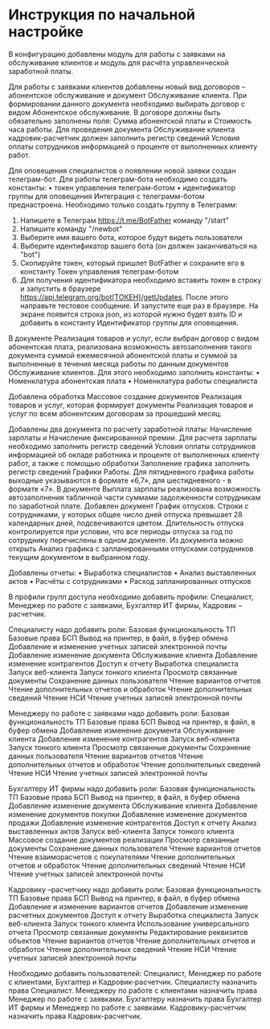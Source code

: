 # Инструкция по начальной настройке

В конфигурацию добавлены модуль для работы с заявками на обслуживание клиентов и модуль для расчёта управленческой заработной платы.

Для работы с заявками клиентов добавлены новый вид договоров – абонентское обслуживание и документ Обслуживание клиента. При формировании данного документа необходимо выбирать договор с видом Абонентское обслуживание. В договоре должны быть обязательно заполнены поля: Сумма абонентской платы и Стоимость часа работы. Для проведения документа Обслуживание клиента кадровик-расчетчик должен заполнить регистр сведений Условия оплаты сотрудников информацией о проценте от выполненных клиенту работ.

Для оповещения специалистов о появлении новой заявки создан телеграм-бот.
Для работы телеграм-бота необходимо создать константы: 
 •	токен управления телеграм-ботом
 •	идентификатор группы для оповещения
Интеграция с телеграмм-ботом преднастроена. Необходимо только создать группу в Телеграмм:
1.	Напишете в Телеграм https://t.me/BotFather команду "/start"
2.	Напишите команду "/newbot"
3.	Выберите имя вашего бота, которое будут видеть пользователи
4.	Выберите идентификатор вашего бота (он должен заканчиваться на "bot")
5.	Скопируйте токен, который пришлет BotFather и сохраните его в константу Токен управления телеграм-ботом
6.	Для получения идентификатора необходимо вставить токен в строку и запустить в браузере https://api.telegram.org/bot[ТОКЕН]/getUpdates. После этого направьте тестовое сообщение. И запустите еще раз в браузере. На экране появится строка json, из которой нужно будет взять ID и добавить в константу  Идентификатор группы для оповещения.	

В документе Реализация товаров и услуг, если выбран договор с видом абонентская плата, реализована возможность автозаполнения такого документа суммой ежемесячной абонентской платы и суммой за выполненные в течения месяца работы по данным документов Обслуживание клиентов.
Для этого необходимо заполнить константы:
•	Номенклатура абонентская плата
•	Номенклатура работы специалиста

Добавлена обработка Массовое создание документов Реализация товаров и услуг, которая формирует документы Реализация товаров и услуг по всем абонентским договорам за прошедший месяц.

Добавлены два документа по расчету заработной платы: Начисление зарплаты и Начисление фиксированной премии.
Для расчета зарплаты необходимо заполнить регистр сведений Условия оплаты сотрудников информацией об окладе работника и проценте от выполненных клиенту работ, а также с помощью обработки Заполнение графика заполнить регистр сведений Графики Работы. Для пятидневного графика работы выходные указываются в формате «6,7», для шестидневного - в формате «7».
В документе Выплата зарплаты реализована возможность автозаполнения табличной части суммами задолженности сотрудникам по заработной плате.
Добавлен документ График отпусков. Строки с сотрудниками, у которых общее число дней отпуска превышает 28 календарных дней, подсвечиваются цветом. Длительность отпуска контролируется при условии, что все периоды отпуска за год по сотруднику перечислены в одном документе. 
Из документа можно открыть Анализ графика с запланированными отпусками сотрудников текущим документом в выбранном году.

Добавлены отчеты:
•	Выработка специалистов
•	Анализ выставленных актов
•	Расчёты с сотрудниками
•	Расход запланированных отпусков

В профили групп доступа необходимо добавить профили: Специалист, Менеджер по работе с заявками, Бухгалтер ИТ фирмы, Кадровик –расчетчик.

Специалисту надо добавить роли:
Базовая функциональность ТП
Базовые права БСП
Вывод на принтер, в файл, в буфер обмена
Добавление и изменение учетных записей электронной почты
Добавление изменение документа Обслуживание клиента
Добавление изменение контрагентов
Доступ к отчету Выработка специалиста
Запуск веб-клиента
Запуск тонкого клиента
Просмотр связанные документы
Сохранение данных пользователя
Чтение вариантов отчетов
Чтение дополнительных отчетов и обработок
Чтение дополнительных сведений
Чтение НСИ
Чтение учетных записей электронной почты

Менеджеру по работе с заявками надо добавить роли:
Базовая функциональность ТП
Базовые права БСП
Вывод на принтер, в файл, в буфер обмена
Добавление изменение документа Обслуживание клиента
Добавление изменение контрагентов
Запуск веб-клиента
Запуск тонкого клиента
Просмотр связанные документы
Сохранение данных пользователя
Чтение вариантов отчетов
Чтение дополнительных отчетов и обработок
Чтение дополнительных сведений
Чтение НСИ
Чтение учетных записей электронной почты

Бухгалтеру ИТ фирмы надо добавить роли:
Базовая функциональность ТП
Базовые права БСП
Вывод на принтер, в файл, в буфер обмена
Добавление изменение документа Обслуживание клиента
Добавление изменение документов покупки
Добавление изменение документов продажи
Добавление изменение контрагентов
Доступ к отчету Анализ выставленных актов
Запуск веб-клиента
Запуск тонкого клиента
Массовое создание документов реализации
Просмотр связанные документы
Сохранение данных пользователя
Чтение вариантов отчетов
Чтение взаиморасчетов с покупателями
Чтение дополнительных отчетов и обработок
Чтение дополнительных сведений
Чтение НСИ
Чтение учетных записей электронной почты

Кадровику –расчетчику надо добавить роли:
Базовая функциональность ТП
Базовые права БСП
Вывод на принтер, в файл, в буфер обмена
Добавление и изменение вариантов отчетов
Добавление изменение расчетных документов
Доступ к отчету Выработка специалиста
Запуск веб-клиента
Запуск тонкого клиента
Использование универсального отчета
Просмотр связанные документы
Редактирование реквизитов объектов
Чтение вариантов отчетов
Чтение дополнительных отчетов и обработок
Чтение дополнительных сведений
Чтение НСИ
Чтение учетных записей электронной почты

Необходимо добавить пользователей: Специалист, Менеджер по работе с клиентами, Бухгалтер и Кадровик-расчетчик.
Специалисту назначить права Специалист.
Менеджеру по работе с клиентами назначить права Менеджер по работе с заявками.
Бухгалтеру назначить права Бухгалтер ИТ фирмы и Менеджер по работе с заявками.
Кадровику-расчетчик назначить права Кадровик-расчетчик.





